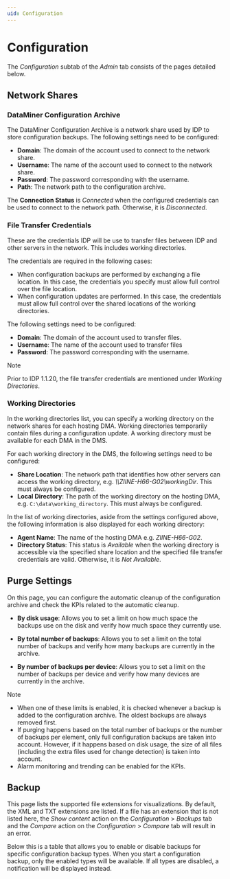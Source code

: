 ```yaml
---
uid: Configuration
---
```


# Configuration

The *Configuration* subtab of the *Admin* tab consists of the pages detailed below.

## Network Shares

### DataMiner Configuration Archive

The DataMiner Configuration Archive is a network share used by IDP to store configuration backups. The following settings need to be configured:

- **Domain**: The domain of the account used to connect to the network share.
- **Username**: The name of the account used to connect to the network share.
- **Password**: The password corresponding with the username.
- **Path**: The network path to the configuration archive.

The **Connection Status** is *Connected* when the configured credentials can be used to connect to the network path. Otherwise, it is *Disconnected*.

### File Transfer Credentials

These are the credentials IDP will be use to transfer files between IDP and other servers in the network. This includes working directories.

The credentials are required in the following cases:

- When configuration backups are performed by exchanging a file location. In this case, the credentials you specify must allow full control over the file location.
- When configuration updates are performed. In this case, the credentials must allow full control over the shared locations of the working directories.

The following settings need to be configured:

- **Domain**: The domain of the account used to transfer files.
- **Username**: The name of the account used to transfer files
- **Password**: The password corresponding with the username.

> [!NOTE]
> Prior to IDP 1.1.20, the file transfer credentials are mentioned under *Working Directories*.

### Working Directories

In the working directories list, you can specify a working directory on the network shares for each hosting DMA. Working directories temporarily contain files during a configuration update. A working directory must be available for each DMA in the DMS.

For each working directory in the DMS, the following settings need to be configured:

- **Share Location**: The network path that identifies how other servers can access the working directory, e.g. *\\\ZIINE-H66-G02\\workingDir*. This must always be configured.
- **Local Directory**: The path of the working directory on the hosting DMA, e.g. `C:\data\working_directory`. This must always be configured.

In the list of working directories, aside from the settings configured above, the following information is also displayed for each working directory:

- **Agent Name**: The name of the hosting DMA e.g. *ZIINE-H66-G02*.
- **Directory Status**: This status is *Available* when the working directory is accessible via the specified share location and the specified file transfer credentials are valid. Otherwise, it is *Not Available*.

## Purge Settings

On this page, you can configure the automatic cleanup of the configuration archive and check the KPIs related to the automatic cleanup.

- **By disk usage**: Allows you to set a limit on how much space the backups use on the disk and verify how much space they currently use.

- **By total number of backups**: Allows you to set a limit on the total number of backups and verify how many backups are currently in the archive.

- **By number of backups per device**: Allows you to set a limit on the number of backups per device and verify how many devices are currently in the archive.

> [!NOTE]
> - When one of these limits is enabled, it is checked whenever a backup is added to the configuration archive. The oldest backups are always removed first.
> - If purging happens based on the total number of backups or the number of backups per element, only full configuration backups are taken into account. However, if it happens based on disk usage, the size of all files (including the extra files used for change detection) is taken into account.
> - Alarm monitoring and trending can be enabled for the KPIs.

## Backup

This page lists the supported file extensions for visualizations. By default, the XML and TXT extensions are listed. If a file has an extension that is not listed here, the *Show content* action on the *Configuration* > *Backups* tab and the *Compare* action on the *Configuration* > *Compare* tab will result in an error.

Below this is a table that allows you to enable or disable backups for specific configuration backup types. When you start a configuration backup, only the enabled types will be available. If all types are disabled, a notification will be displayed instead.

